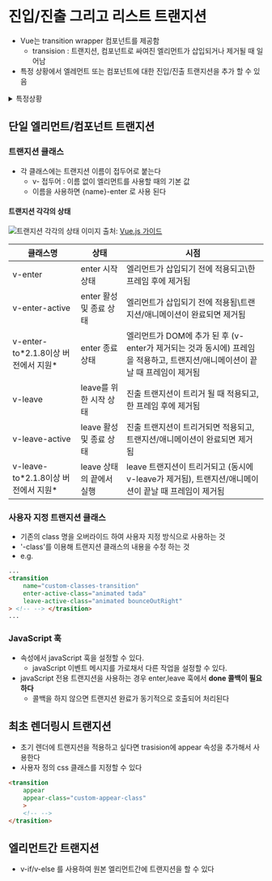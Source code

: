 # 진입/진출 그리고 리스트 트랜지션
- Vue는 transition wrapper 컴포넌트를 제공함
	- transision : 트랜지션, 컴포넌트로 싸여진 엘리먼트가 삽입되거나 제거될 때 일어남
- 특정 상황에서 엘레먼트 또는 컴포넌트에 대한 진입/진출 트랜지션을 추가 할 수 있음 
<details><summary> 특정상황</summary><p>
- v-if 사용\
- v-show 사용\
- 동적 컴포넌트\
- 컴포넌트 루트 노드
</p>
</details>

## 단일 엘리먼트/컴포넌트 트랜지션
### 트랜지션 클래스
- 각 클래스에는 트랜지션 이름이 접두어로 붙는다
	- v- 접두어 : 이름 없이 <transition> 엘리먼트를 사용할 때의 기본 값
	- 이름을 사용하면 {name}-enter 로 사용 된다

#### 트랜지션 각각의 상태
![트랜지션 각각의 상태](https://kr.vuejs.org/images/transition.png)
이미지 출처: [Vue.js 가이드](https://kr.vuejs.org/v2/guide/transitions.html#트랜지션-클래스)

| 클래스명 | 상태 | 시점 |
| --- | --- | --- |
| v-enter | enter 시작 상태 | 엘리먼트가 삽입되기 전에 적용되고\한 프레임 후에 제거됨 |
| v-enter-active | enter 활성 및 종료 상태 | 엘리먼트가 삽입되기 전에 적용됨\트랜지션/애니메이션이 완료되면 제거됨 |
| v-enter-to\*2.1.8이상 버전에서 지원*| enter 종료 상태 | 엘리먼트가 DOM에 추가 된 후 (v-enter가 제거되는 것과 동시에) 프레임을 적용하고, 트랜지션/애니메이션이 끝날 때 프레임이 제거됨 |
| v-leave | leave를 위한 시작 상태 | 진출 트랜지션이 트리거 될 때 적용되고, 한 프레임 후에 제거됨 |
| v-leave-active | leave 활성 및 종료 상태 | 진출 트랜지션이 트리거되면 적용되고, 트랜지션/애니메이션이 완료되면 제거됨 |
| v-leave-to\*2.1.8이상 버전에서 지원*| leave 상태의 끝에서 실행 | leave 트랜지션이 트리거되고 (동시에 v-leave가 제거됨), 트랜지션/애니메이션이 끝날 때 프레임이 제거됨 |

### 사용자 지정 트랜지션 클래스
- 기존의 class 명을 오버라이드 하여 사용자 지정 방식으로 사용하는 것
- '-class'를 이용해 트랜지션 클래스의 내용을 수정 하는 것
- e.g.
```html
...
<transition
    name="custom-classes-transition"
    enter-active-class="animated tada"
    leave-active-class="animated bounceOutRight"
> <!-- --> </trasition>
...
```

### JavaScript 훅
- 속성에서 javaScript 훅을 설정할 수 있다.
	- javaScript 이벤트 메시지를 가로채서 다른 작업을 설정할 수 있다.
- javaScript 전용 트랜지션을 사용하는 경우 enter,leave 훅에서 **done 콜백이 필요하다**
	- 콜백을 하지 않으면 트랜지션 완료가 동기적으로 호출되어 처리된다

## 최초 렌더링시 트랜지션
- 초기 렌더에 트랜지션을 적용하고 싶다면 trasision에 appear 속성을 추가해서 사용한다
- 사용자 정의 css 클래스를 지정할 수 있다
```html
<transition 
	appear
	appear-class="custom-appear-class"
	> 
	<!-- --> 
</trasition>
```

## 엘리먼트간 트랜지션
- v-if/v-else 를 사용하여 원본 엘리먼트간에 트랜지션을 할 수 있다
